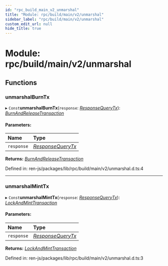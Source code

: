 ```yaml
---
id: "rpc_build_main_v2_unmarshal"
title: "Module: rpc/build/main/v2/unmarshal"
sidebar_label: "rpc/build/main/v2/unmarshal"
custom_edit_url: null
hide_title: true
---
```


# Module: rpc/build/main/v2/unmarshal

## Functions

### unmarshalBurnTx

▸ `Const`**unmarshalBurnTx**(`response`: [*ResponseQueryTx*](../interfaces/rpc_build_main_v2_methods.responsequerytx.md)): [*BurnAndReleaseTransaction*](interfaces_build_main_transaction.md#burnandreleasetransaction)

#### Parameters:

Name | Type |
:------ | :------ |
`response` | [*ResponseQueryTx*](../interfaces/rpc_build_main_v2_methods.responsequerytx.md) |

**Returns:** [*BurnAndReleaseTransaction*](interfaces_build_main_transaction.md#burnandreleasetransaction)

Defined in: ren-js/packages/lib/rpc/build/main/v2/unmarshal.d.ts:4

___

### unmarshalMintTx

▸ `Const`**unmarshalMintTx**(`response`: [*ResponseQueryTx*](../interfaces/rpc_build_main_v2_methods.responsequerytx.md)): [*LockAndMintTransaction*](interfaces_build_main_transaction.md#lockandminttransaction)

#### Parameters:

Name | Type |
:------ | :------ |
`response` | [*ResponseQueryTx*](../interfaces/rpc_build_main_v2_methods.responsequerytx.md) |

**Returns:** [*LockAndMintTransaction*](interfaces_build_main_transaction.md#lockandminttransaction)

Defined in: ren-js/packages/lib/rpc/build/main/v2/unmarshal.d.ts:3
